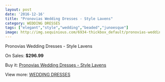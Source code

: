 ```yaml
---
layout: post
date: '2016-12-16'
title: "Pronovias Wedding Dresses - Style Lavens"
category: WEDDING DRESSES
tags: ["elegant","style","wedding","beaded","junoesque"]
image: http://img.sequinious.com/6934-thickbox_default/pronovias-wedding-dresses-style-lavens.jpg
---
```

Pronovias Wedding Dresses - Style Lavens

On Sales: **$296.99**
<a href="https://www.sequinious.com/wedding-dresses/2848-pronovias-wedding-dresses-style-lavens.html"><amp-img layout="responsive" width="600" height="600" src="//img.sequinious.com/6934-thickbox_default/pronovias-wedding-dresses-style-lavens.jpg" alt="Pronovias Wedding Dresses - Style Lavens 0" /></a>
<a href="https://www.sequinious.com/wedding-dresses/2848-pronovias-wedding-dresses-style-lavens.html"><amp-img layout="responsive" width="600" height="600" src="//img.sequinious.com/6937-thickbox_default/pronovias-wedding-dresses-style-lavens.jpg" alt="Pronovias Wedding Dresses - Style Lavens 1" /></a>
<a href="https://www.sequinious.com/wedding-dresses/2848-pronovias-wedding-dresses-style-lavens.html"><amp-img layout="responsive" width="600" height="600" src="//img.sequinious.com/6936-thickbox_default/pronovias-wedding-dresses-style-lavens.jpg" alt="Pronovias Wedding Dresses - Style Lavens 2" /></a>
<a href="https://www.sequinious.com/wedding-dresses/2848-pronovias-wedding-dresses-style-lavens.html"><amp-img layout="responsive" width="600" height="600" src="//img.sequinious.com/6935-thickbox_default/pronovias-wedding-dresses-style-lavens.jpg" alt="Pronovias Wedding Dresses - Style Lavens 3" /></a>

Buy it: [Pronovias Wedding Dresses - Style Lavens](https://www.sequinious.com/wedding-dresses/2848-pronovias-wedding-dresses-style-lavens.html "Pronovias Wedding Dresses - Style Lavens")

View more: [WEDDING DRESSES](https://www.sequinious.com/2-wedding-dresses "WEDDING DRESSES")